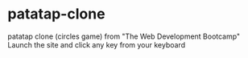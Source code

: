 # patatap-clone
patatap clone (circles game) from "The Web Development Bootcamp"
Launch the site and click any key from your keyboard
